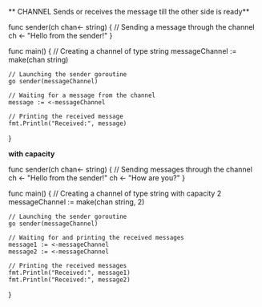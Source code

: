 ** CHANNEL Sends or receives the message till the other side is ready**

func sender(ch chan<- string) {
	// Sending a message through the channel
	ch <- "Hello from the sender!"
}

func main() {
	// Creating a channel of type string
	messageChannel := make(chan string)

	// Launching the sender goroutine
	go sender(messageChannel)

	// Waiting for a message from the channel
	message := <-messageChannel

	// Printing the received message
	fmt.Println("Received:", message)
}

**with capacity**

func sender(ch chan<- string) {
	// Sending messages through the channel
	ch <- "Hello from the sender!"
	ch <- "How are you?"
}

func main() {
	// Creating a channel of type string with capacity 2
	messageChannel := make(chan string, 2)

	// Launching the sender goroutine
	go sender(messageChannel)

	// Waiting for and printing the received messages
	message1 := <-messageChannel
	message2 := <-messageChannel

	// Printing the received messages
	fmt.Println("Received:", message1)
	fmt.Println("Received:", message2)
}
